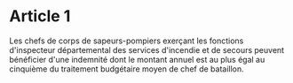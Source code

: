 # Article 1

Les chefs de corps de sapeurs-pompiers exerçant les fonctions d'inspecteur départemental des services d'incendie et de secours peuvent bénéficier d'une indemnité dont le montant annuel est au plus égal au cinquième du traitement budgétaire moyen de chef de bataillon.
